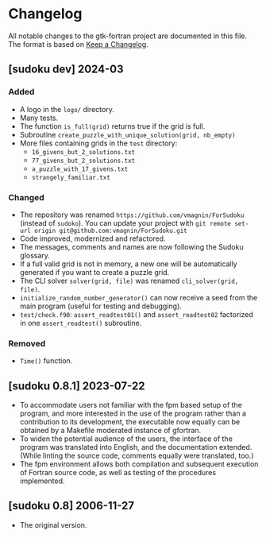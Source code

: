 # Changelog

All notable changes to the gtk-fortran project are documented in this file. The
format is based on [Keep a Changelog](https://keepachangelog.com/en/1.1.0/).

## [sudoku dev] 2024-03

### Added
- A logo in the `logo/` directory.
- Many tests.
- The function `is_full(grid)` returns true if the grid is full.
- Subroutine `create_puzzle_with_unique_solution(grid, nb_empty)`
- More files containing grids in the `test` directory:
    - `16_givens_but_2_solutions.txt`
    - `77_givens_but_2_solutions.txt`
    - `a_puzzle_with_17_givens.txt`
    - `strangely_familiar.txt`

### Changed
- The repository was renamed `https://github.com/vmagnin/ForSudoku` (instead of `sudoko`). 
You can update your project with `git remote set-url origin git@github.com:vmagnin/ForSudoku.git`
- Code improved, modernized and refactored.
- The messages, comments and names are now following the Sudoku glossary.
- If a full valid grid is not in memory, a new one will be automatically
generated if you want to create a puzzle grid.
- The CLI solver `solver(grid, file)` was renamed `cli_solver(grid, file)`.
- `initialize_random_number_generator()` can now receive a seed from the main
program (useful for testing and debugging).
- `test/check.f90`: `assert_readtest01()` and `assert_readtest02` factorized in one `assert_readtest()` subroutine.

### Removed
- `Time()` function.


## [sudoku 0.8.1] 2023-07-22

- To accommodate users not familiar with the fpm based setup of the program,
  and more interested in the use of the program rather than a contribution to
  its development, the executable now equally can be obtained by a Makefile
  moderated instance of gfortran.
- To widen the potential audience of the users, the interface of the program
  was translated into English, and the documentation extended.  (While linting
  the source code, comments equally were translated, too.)
- The fpm environment allows both compilation and subsequent execution of
  Fortran source code, as well as testing of the procedures implemented.


## [sudoku 0.8] 2006-11-27

- The original version.
